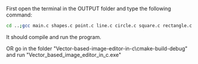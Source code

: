 First open the terminal in the OUTPUT folder and type the following command:

```bash
cd ..;gcc main.c shapes.c point.c line.c circle.c square.c rectangle.c polygon.c input.c display.c -o ".\output\main.exe"; cd output; ./main.exe
```

It should compile and run the program.


OR go in the folder "Vector-based-image-editor-in-c\cmake-build-debug" and run "Vector_based_image_editor_in_c.exe"